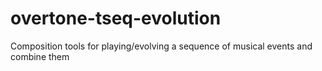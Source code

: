 # overtone-tseq-evolution

Composition tools for playing/evolving a sequence of musical events and combine them

